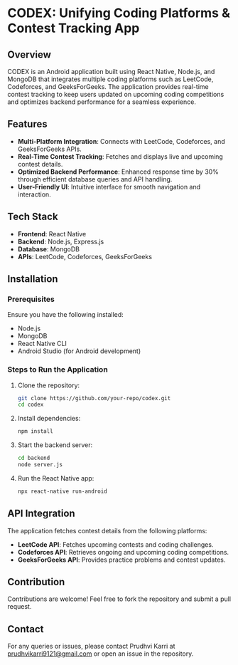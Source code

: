 # CODEX: Unifying Coding Platforms & Contest Tracking App

## Overview
CODEX is an Android application built using React Native, Node.js, and MongoDB that integrates multiple coding platforms such as LeetCode, Codeforces, and GeeksForGeeks. The application provides real-time contest tracking to keep users updated on upcoming coding competitions and optimizes backend performance for a seamless experience.

## Features
- **Multi-Platform Integration**: Connects with LeetCode, Codeforces, and GeeksForGeeks APIs.
- **Real-Time Contest Tracking**: Fetches and displays live and upcoming contest details.
- **Optimized Backend Performance**: Enhanced response time by 30% through efficient database queries and API handling.
- **User-Friendly UI**: Intuitive interface for smooth navigation and interaction.

## Tech Stack
- **Frontend**: React Native
- **Backend**: Node.js, Express.js
- **Database**: MongoDB
- **APIs**: LeetCode, Codeforces, GeeksForGeeks

## Installation
### Prerequisites
Ensure you have the following installed:
- Node.js
- MongoDB
- React Native CLI
- Android Studio (for Android development)

### Steps to Run the Application
1. Clone the repository:
   ```bash
   git clone https://github.com/your-repo/codex.git
   cd codex
   ```
2. Install dependencies:
   ```bash
   npm install
   ```
3. Start the backend server:
   ```bash
   cd backend
   node server.js
   ```
4. Run the React Native app:
   ```bash
   npx react-native run-android
   ```

## API Integration
The application fetches contest details from the following platforms:
- **LeetCode API**: Fetches upcoming contests and coding challenges.
- **Codeforces API**: Retrieves ongoing and upcoming coding competitions.
- **GeeksForGeeks API**: Provides practice problems and contest updates.

## Contribution
Contributions are welcome! Feel free to fork the repository and submit a pull request.

## Contact
For any queries or issues, please contact Prudhvi Karri at prudhvikarri9121@gmail.com or open an issue in the repository.


